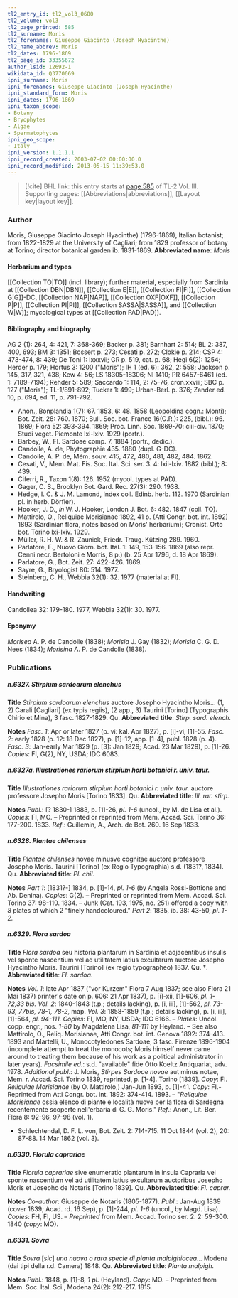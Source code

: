 ```yaml
---
tl2_entry_id: tl2_vol3_0680
tl2_volume: vol3
tl2_page_printed: 585
tl2_surname: Moris
tl2_forenames: Giuseppe Giacinto (Joseph Hyacinthe)
tl2_name_abbrev: Moris
tl2_dates: 1796-1869
tl2_page_id: 33355672
author_lsid: 12692-1
wikidata_id: Q3770669
ipni_surname: Moris
ipni_forenames: Giuseppe Giacinto (Joseph Hyacinthe)
ipni_standard_form: Moris
ipni_dates: 1796-1869
ipni_taxon_scope: 
- Botany
- Bryophytes
- Algae
- Spermatophytes
ipni_geo_scope: 
- Italy
ipni_version: 1.1.1.1
ipni_record_created: 2003-07-02 00:00:00.0
ipni_record_modified: 2013-05-15 11:39:53.0
---
```



> [!cite] BHL link: this entry starts at [page 585](https://www.biodiversitylibrary.org/page/33355672) of TL-2 Vol. III.
> Supporting pages: [[Abbreviations|abbreviations]], [[Layout key|layout key]].

### Author

Moris, Giuseppe Giacinto Joseph Hyacinthe) (1796-1869), Italian botanist; from 1822-1829 at the University of Cagliari; from 1829 professor of botany at Torino; director botanical garden ib. 1831-1869. 
**Abbreviated name**: *Moris*

#### Herbarium and types

[[Collection TO|TO]] (incl. library); further material, especially from Sardinia at [[Collection DBN|DBN]], [[Collection E|E]], [[Collection FI|FI]], [[Collection G|G]]-DC, [[Collection NAP|NAP]], [[Collection OXF|OXF]], [[Collection P|P]], [[Collection PI|PI]], [[Collection SASSA|SASSA]], and [[Collection W|W]]; mycological types at [[Collection PAD|PAD]].

#### Bibliography and biography

AG 2 (1): 264, 4: 421, 7: 368-369; Backer p. 381; Barnhart 2: 514; BL 2: 387, 400, 693; BM 3: 1351; Bossert p. 273; Cesati p. 272; Clokie p. 214; CSP 4: 473-474, 8: 439; De Toni 1: Ixxxvii; GR p. 519, cat. p. 68; Hegi 6(2): 1254; Herder p. 179; Hortus 3: 1200 ("Moris"); IH 1 (ed. 6): 362, 2: 558; Jackson p. 145, 317, 321, 438; Kew 4: 56; LS 18305-18306; NI 1410; PR 6457-6461 (ed. 1: 7189-7194); Rehder 5: 589; Saccardo 1: 114, 2: 75-76, cron.xxviii; SBC p. 127 ("Moris"); TL-1/891-892; Tucker 1: 499; Urban-Berl. p. 376; Zander ed. 10, p. 694, ed. 11, p. 791-792.
- Anon., Bonplandia 1(7): 67. 1853, 6: 48. 1858 (Leopoldina cogn.: Monti); Bot. Zeit. 28: 760. 1870; Bull. Soc. bot. France 16(C.R.): 225, (bibl.): 96. 1869; Flora 52: 393-394. 1869; Proc. Linn. Soc. 1869-70: ciii-civ. 1870; Studi veget. Piemonte lxi-lxiv. 1929 (portr.).
- Barbey, W., FI. Sardoae comp. 7. 1884 (portr., dedic.).
- Candolle, A. de, Phytographie 435. 1880 (dupl. G-DC).
- Candolle, A. P. de, Mém. souv. 415, 472, 480, 481, 482, 484. 1862.
- Cesati, V., Mem. Mat. Fis. Soc. Ital. Sci. ser. 3. 4: lxii-lxiv. 1882 (bibl.); 8: 439.
- Ciferri, R., Taxon 1(8): 126. 1952 (mycol. types at PAD).
- Gager, C. S., Brooklyn Bot. Gard. Rec. 27(3): 290. 1938.
- Hedge, I. C. & J. M. Lamond, Index coll. Edinb. herb. 112. 1970 (Sardinian pl. in herb. Dörfler).
- Hooker, J. D., *in* W. J. Hooker, London J. Bot. 6: 482. 1847 (coll. TO).
- Mattirolo, O., Reliquiae Morisianae 1892, 41 p. (Atti Congr. bot. int. 1892) 1893 (Sardinian flora, notes based on Moris' herbarium); Cronist. Orto bot. Torino lxi-lxiv. 1929.
- Müller, R. H. W. & R. Zaunick, Friedr. Traug. Kützing 289. 1960.
- Parlatore, F., Nuovo Giorn. bot. Ital. 1: 149, 153-156. 1869 (also repr. Cenni necr. Bertoloni e Morris, 8 p.) (b. 25 Apr 1796, d. 18 Apr 1869).
- Parlatore, G., Bot. Zeit. 27: 422-426. 1869.
- Sayre, G., Bryologist 80: 514. 1977.
- Steinberg, C. H., Webbia 32(1): 32. 1977 (material at FI).

#### Handwriting

Candollea 32: 179-180. 1977, Webbia 32(1): 30. 1977.

#### Eponymy

*Morisea* A. P. de Candolle (1838); *Morisia* J. Gay (1832); *Morisia* C. G. D. Nees (1834); *Morisina* A. P. de Candolle (1838).

### Publications

##### n.6327. Stirpium sardoarum elenchus

**Title**
*Stirpium sardoarum elenchus* auctore Josepho Hyacintho Moris... (1, 2) Carali \[Cagliari\] (ex typis regiis), (2 app., 3) Taurini \[Torino\] (Typographis Chirio et Mina), 3 fasc. 1827-1829. Qu.
**Abbreviated title**: *Stirp. sard. elench.*

**Notes**
*Fasc. 1*: Apr or later 1827 (p. vi: kal. Apr 1827), p. \[i\]-vi, \[1\]-55.
*Fasc. 2*: early 1828 (p. 12: 18 Dec 1827), p. \[1\]-12, app. \[1-4\], publ. 1828 (p. 4).
*Fasc. 3*: Jan-early Mar 1829 (p. \[3\]: Jan 1829; Acad. 23 Mar 1829), p. \[1\]-26.
*Copies*: FI, G(2), NY, USDA; IDC 6083.

##### n.6327a. Illustrationes rariorum stirpium horti botanici r. univ. taur.

**Title**
*Illustrationes rariorum stirpium horti botanici r. univ. taur.* auctore professore Josepho Moris \[Torino 1833\]. Qu.
**Abbreviated title**: *Ill. rar. stirp.*

**Notes**
*Publ*.: \[? 1830-\] 1883, p. \[1\]-26, *pl. 1-6* (uncol., by M. de Lisa et al.). *Copies*: FI, MO. – Preprinted or reprinted from Mem. Accad. Sci. Torino 36: 177-200. 1833.
*Ref*.: Guillemin, A., Arch. de Bot. 260. 16 Sep 1833.

##### n.6328. Plantae chilenses

**Title**
*Plantae chilenses* novae minusve cognitae auctore professore Josepho Moris. Taurini \[Torino\] (ex Regio Typographia) s.d. (1831?, 1834\]. Qu.
**Abbreviated title**: *Pl. chil.*

**Notes**
*Part 1*: \[1831?-\] 1834, p. \[1\]-14, *pl. 1-6* (by Angela Rossi-Bottione and Ab. Denina). *Copies*: G(2). – Preprinted or reprinted from Mem. Accad. Sci. Torino 37: 98-110. 1834. – Junk (Cat. 193, 1975, no. 251) offered a copy with *8* plates of which 2 "finely handcoloured."
*Part 2*: 1835, ib. 38: 43-50, *pl. 1-2.*

##### n.6329. Flora sardoa

**Title**
*Flora sardoa* seu historia plantarum in Sardinia et adjacentibus insulis vel sponte nascentium vel ad utilitatem latius excultarum auctore Josepho Hyacintho Moris. Taurini \[Torino\] (ex regio typographeo) 1837. Qu. †.
**Abbreviated title**: *Fl. sardoa*.

**Notes**
*Vol. 1*: late Apr 1837 ("vor Kurzem" Flora 7 Aug 1837; see also Flora 21 Mai 1837) printer's date on p. 606: 21 Apr 1837), p. \[i\]-xii, \[1\]-606, *pl. 1-72,33 bis.*
*Vol. 2*: 1840-1843 (t.p.; details lacking), p. \[i, iii\], \[1\]-562, *pl. 73-93, 77bis, 78-1, 78-2*, map.
*Vol. 3*: 1858-1859 (t.p.; details lacking), p. \[i, iii\], \[1\]-564, *pl. 94-111.*
*Copies*: FI, MO, NY, USDA; IDC 6166. – *Plates*: Uncol. copp. engr., nos. *1-80* by Magdalena Lisa, *81-111* by Heyland. – See also Mattirolo, O., Reliq. Morisianae, Atti Congr. bot.
int. Genova 1892: 374-413. 1893 and Martelli, U., Monocotyledones Sardoae, 3 fasc.
Firenze 1896-1904 (incomplete attempt to treat the monocots; Moris himself never came around to treating them because of his work as a political administrator in later years).
*Facsimile ed*.: s.d. "available" fide Otto Koeltz Antiquariat, adv. 1978.
*Additional publ*.: J. Moris, *Stirpes Sardoae novae* aut minus notae, Mem. r. Accad. Sci. Torino 1839, reprinted, p. \[1-4\]. Torino \[1839\]. *Copy*: FI.
*Reliquiae Morisianae* (by O. Mattirolo,) Jan-Jun 1893, p. \[1\]-41. *Copy*: FI.-Reprinted from Atti Congr. bot. int. 1892: 374-414. 1893. – "*Reliquiae Morisianae* ossia elenco di piante e località nuove per la flora di Sardegna recentemente scoperte nell'erbaria di G. G. Moris."
*Ref*.: Anon., Lit. Ber. Flora 8: 92-96, 97-98 (vol. 1).
- Schlechtendal, D. F. L. von, Bot. Zeit. 2: 714-715. 11 Oct 1844 (vol. 2), 20: 87-88. 14 Mar 1862 (vol. 3).

##### n.6330. Florula caprariae

**Title**
*Florula caprariae* sive enumeratio plantarum in insula Capraria vel sponte nascentium vel ad utilitatem latius excultarum auctoribus Josepho Moris et Josepho de Notaris \[Torino 1839\]. Qu.
**Abbreviated title**: *Fl. caprar.*

**Notes**
*Co-author*: Giuseppe de Notaris (1805-1877).
*Publ*.: Jan-Aug 1839 (cover 1839; Acad. rd. 16 Sep), p. \[1\]-244, *pl. 1-6* (uncol., by Magd. Lisa). *Copies*: FH, FI, US. – *Preprinted* from Mem. Accad. Torino ser. 2. 2: 59-300. 1840 (*copy*: MO).

##### n.6331. Sovra

**Title**
*Sovra* \[*sic*\] *una nuova o rara specie di pianta malpighiacea*... Modena (dai tipi della r.d. Camera) 1848. Qu.
**Abbreviated title**: *Pianta malpigh.*

**Notes**
*Publ*.: 1848, p. \[1\]-8, *1 pl*. (Heyland). *Copy*: MO. – Preprinted from Mem. Soc. Ital. Sci., Modena 24(2): 212-217. 1815.

